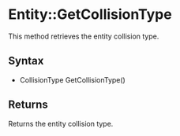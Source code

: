 # Entity::GetCollisionType #
This method retrieves the entity collision type.

## Syntax ##
- CollisionType GetCollisionType()

## Returns ##
Returns the entity collision type.
